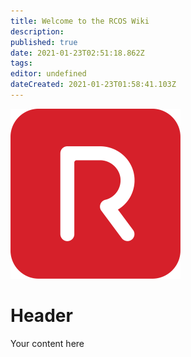 ```yaml
---
title: Welcome to the RCOS Wiki
description: 
published: true
date: 2021-01-23T02:51:18.862Z
tags: 
editor: undefined
dateCreated: 2021-01-23T01:58:41.103Z
---
```


![logo.png](/logo.png)

# Header
Your content here